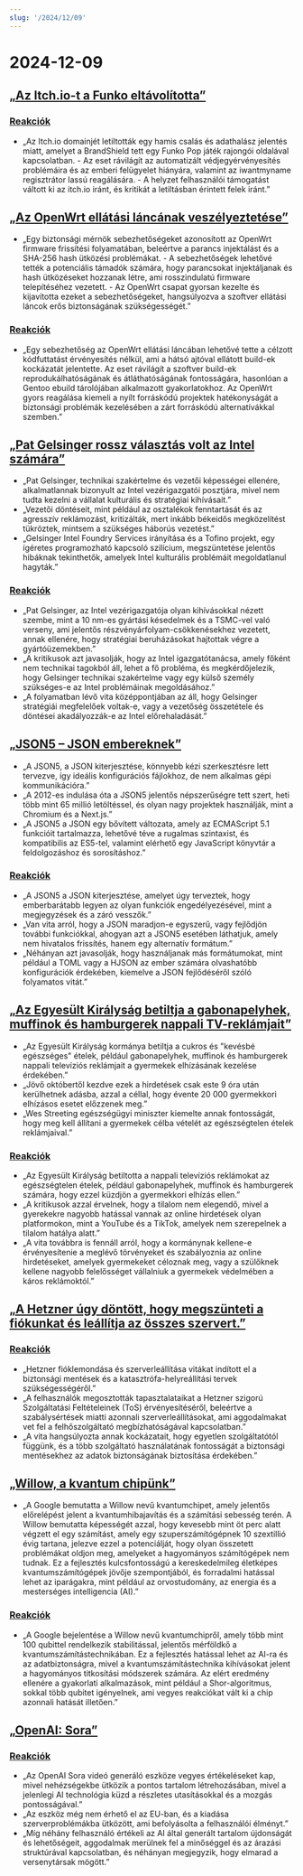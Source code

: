 ```yaml
---
slug: '/2024/12/09'
---
```


# 2024-12-09

## [„Az Itch.io-t a Funko eltávolította”](https://bsky.app/profile/itch.io/post/3lcu6h465bs2n)

### [Reakciók](https://news.ycombinator.com/item?id=42363727)

- „Az Itch.io domainjét letiltották egy hamis csalás és adathalász jelentés miatt, amelyet a BrandShield tett egy Funko Pop játék rajongói oldalával kapcsolatban. - Az eset rávilágít az automatizált védjegyérvényesítés problémáira és az emberi felügyelet hiányára, valamint az iwantmyname regisztrátor lassú reagálására. - A helyzet felhasználói támogatást váltott ki az itch.io iránt, és kritikát a letiltásban érintett felek iránt.”

## [„Az OpenWrt ellátási láncának veszélyeztetése”](https://flatt.tech/research/posts/compromising-openwrt-supply-chain-sha256-collision/)

- „Egy biztonsági mérnök sebezhetőségeket azonosított az OpenWrt firmware frissítési folyamatában, beleértve a parancs injektálást és a SHA-256 hash ütközési problémákat. - A sebezhetőségek lehetővé tették a potenciális támadók számára, hogy parancsokat injektáljanak és hash ütközéseket hozzanak létre, ami rosszindulatú firmware telepítéséhez vezetett. - Az OpenWrt csapat gyorsan kezelte és kijavította ezeket a sebezhetőségeket, hangsúlyozva a szoftver ellátási láncok erős biztonságának szükségességét.”

### [Reakciók](https://news.ycombinator.com/item?id=42363102)

- „Egy sebezhetőség az OpenWrt ellátási láncában lehetővé tette a célzott kódfuttatást érvényesítés nélkül, ami a hátsó ajtóval ellátott build-ek kockázatát jelentette. Az eset rávilágít a szoftver build-ek reprodukálhatóságának és átláthatóságának fontosságára, hasonlóan a Gentoo ebuild tárolójában alkalmazott gyakorlatokhoz. Az OpenWrt gyors reagálása kiemeli a nyílt forráskódú projektek hatékonyságát a biztonsági problémák kezelésében a zárt forráskódú alternatívákkal szemben.”

## [„Pat Gelsinger rossz választás volt az Intel számára”](https://bcantrill.dtrace.org/2024/12/08/why-gelsinger-was-wrong-for-intel/)

- „Pat Gelsinger, technikai szakértelme és vezetői képességei ellenére, alkalmatlannak bizonyult az Intel vezérigazgatói posztjára, mivel nem tudta kezelni a vállalat kulturális és stratégiai kihívásait.”
- „Vezetői döntéseit, mint például az osztalékok fenntartását és az agresszív reklámozást, kritizálták, mert inkább békeidős megközelítést tükröztek, mintsem a szükséges háborús vezetést.”
- „Gelsinger Intel Foundry Services irányítása és a Tofino projekt, egy ígéretes programozható kapcsoló szilícium, megszüntetése jelentős hibáknak tekinthetők, amelyek Intel kulturális problémáit megoldatlanul hagyták.”

### [Reakciók](https://news.ycombinator.com/item?id=42361955)

- „Pat Gelsinger, az Intel vezérigazgatója olyan kihívásokkal nézett szembe, mint a 10 nm-es gyártási késedelmek és a TSMC-vel való verseny, ami jelentős részvényárfolyam-csökkenésekhez vezetett, annak ellenére, hogy stratégiai beruházásokat hajtottak végre a gyártóüzemekben.”
- „A kritikusok azt javasolják, hogy az Intel igazgatótanácsa, amely főként nem technikai tagokból áll, lehet a fő probléma, és megkérdőjelezik, hogy Gelsinger technikai szakértelme vagy egy külső személy szükséges-e az Intel problémáinak megoldásához.”
- „A folyamatban lévő vita középpontjában az áll, hogy Gelsinger stratégiái megfelelőek voltak-e, vagy a vezetőség összetétele és döntései akadályozzák-e az Intel előrehaladását.”

## [„JSON5 – JSON embereknek”](https://json5.org/)

- „A JSON5, a JSON kiterjesztése, könnyebb kézi szerkesztésre lett tervezve, így ideális konfigurációs fájlokhoz, de nem alkalmas gépi kommunikációra.”
- „A 2012-es indulása óta a JSON5 jelentős népszerűségre tett szert, heti több mint 65 millió letöltéssel, és olyan nagy projektek használják, mint a Chromium és a Next.js.”
- „A JSON5 a JSON egy bővített változata, amely az ECMAScript 5.1 funkcióit tartalmazza, lehetővé téve a rugalmas szintaxist, és kompatibilis az ES5-tel, valamint elérhető egy JavaScript könyvtár a feldolgozáshoz és sorosításhoz.”

### [Reakciók](https://news.ycombinator.com/item?id=42360681)

- „A JSON5 a JSON kiterjesztése, amelyet úgy terveztek, hogy emberbarátabb legyen az olyan funkciók engedélyezésével, mint a megjegyzések és a záró vesszők.”
- „Van vita arról, hogy a JSON maradjon-e egyszerű, vagy fejlődjön további funkciókkal, ahogyan azt a JSON5 esetében láthatjuk, amely nem hivatalos frissítés, hanem egy alternatív formátum.”
- „Néhányan azt javasolják, hogy használjanak más formátumokat, mint például a TOML vagy a HJSON az ember számára olvashatóbb konfigurációk érdekében, kiemelve a JSON fejlődéséről szóló folyamatos vitát.”

## [„Az Egyesült Királyság betiltja a gabonapelyhek, muffinok és hamburgerek nappali TV-reklámjait”](https://www.france24.com/en/live-news/20241204-uk-bans-daytime-tv-ads-for-cereals-muffins-and-burgers)

- „Az Egyesült Királyság kormánya betiltja a cukros és "kevésbé egészséges" ételek, például gabonapelyhek, muffinok és hamburgerek nappali televíziós reklámjait a gyermekek elhízásának kezelése érdekében.”
- „Jövő októbertől kezdve ezek a hirdetések csak este 9 óra után kerülhetnek adásba, azzal a céllal, hogy évente 20 000 gyermekkori elhízásos esetet előzzenek meg.”
- „Wes Streeting egészségügyi miniszter kiemelte annak fontosságát, hogy meg kell állítani a gyermekek célba vételét az egészségtelen ételek reklámjaival.”

### [Reakciók](https://news.ycombinator.com/item?id=42359836)

- „Az Egyesült Királyság betiltotta a nappali televíziós reklámokat az egészségtelen ételek, például gabonapelyhek, muffinok és hamburgerek számára, hogy ezzel küzdjön a gyermekkori elhízás ellen.”
- „A kritikusok azzal érvelnek, hogy a tilalom nem elegendő, mivel a gyerekekre nagyobb hatással vannak az online hirdetések olyan platformokon, mint a YouTube és a TikTok, amelyek nem szerepelnek a tilalom hatálya alatt.”
- „A vita továbbra is fennáll arról, hogy a kormánynak kellene-e érvényesítenie a meglévő törvényeket és szabályoznia az online hirdetéseket, amelyek gyermekeket céloznak meg, vagy a szülőknek kellene nagyobb felelősséget vállalniuk a gyermekek védelmében a káros reklámoktól.”

## [„A Hetzner úgy döntött, hogy megszünteti a fiókunkat és leállítja az összes szervert.”](https://mastodon.social/@kiwix/113622081750449356)

### [Reakciók](https://news.ycombinator.com/item?id=42365295)

- „Hetzner fióklemondása és szerverleállítása vitákat indított el a biztonsági mentések és a katasztrófa-helyreállítási tervek szükségességéről.”
- „A felhasználók megosztották tapasztalataikat a Hetzner szigorú Szolgáltatási Feltételeinek (ToS) érvényesítéséről, beleértve a szabálysértések miatti azonnali szerverleállításokat, ami aggodalmakat vet fel a felhőszolgáltató megbízhatóságával kapcsolatban.”
- „A vita hangsúlyozta annak kockázatait, hogy egyetlen szolgáltatótól függünk, és a több szolgáltató használatának fontosságát a biztonsági mentésekhez az adatok biztonságának biztosítása érdekében.”

## [„Willow, a kvantum chipünk”](https://blog.google/technology/research/google-willow-quantum-chip/)

- „A Google bemutatta a Willow nevű kvantumchipet, amely jelentős előrelépést jelent a kvantumhibajavítás és a számítási sebesség terén. A Willow bemutatta képességét azzal, hogy kevesebb mint öt perc alatt végzett el egy számítást, amely egy szuperszámítógépnek 10 szextillió évig tartana, jelezve ezzel a potenciálját, hogy olyan összetett problémákat oldjon meg, amelyeket a hagyományos számítógépek nem tudnak. Ez a fejlesztés kulcsfontosságú a kereskedelmileg életképes kvantumszámítógépek jövője szempontjából, és forradalmi hatással lehet az iparágakra, mint például az orvostudomány, az energia és a mesterséges intelligencia (AI).”

### [Reakciók](https://news.ycombinator.com/item?id=42367649)

- „A Google bejelentése a Willow nevű kvantumchipről, amely több mint 100 qubittel rendelkezik stabilitással, jelentős mérföldkő a kvantumszámítástechnikában. Ez a fejlesztés hatással lehet az AI-ra és az adatbiztonságra, mivel a kvantumszámítástechnika kihívásokat jelent a hagyományos titkosítási módszerek számára. Az elért eredmény ellenére a gyakorlati alkalmazások, mint például a Shor-algoritmus, sokkal több qubitet igényelnek, ami vegyes reakciókat vált ki a chip azonnali hatását illetően.”

## [„OpenAI: Sora”](https://sora.com/)

### [Reakciók](https://news.ycombinator.com/item?id=42368604)

- „Az OpenAI Sora videó generáló eszköze vegyes értékeléseket kap, mivel nehézségekbe ütközik a pontos tartalom létrehozásában, mivel a jelenlegi AI technológia küzd a részletes utasításokkal és a mozgás pontosságával.”
- „Az eszköz még nem érhető el az EU-ban, és a kiadása szerverproblémákba ütközött, ami befolyásolta a felhasználói élményt.”
- „Míg néhány felhasználó értékeli az AI által generált tartalom újdonságát és lehetőségeit, aggodalmak merülnek fel a minőséggel és az árazási struktúrával kapcsolatban, és néhányan megjegyzik, hogy elmarad a versenytársak mögött.”

<head>
  <meta property="og:title" content="„Az Itch.io-t a Funko eltávolította”" />
  <meta property="og:type" content="website" />
  <meta property="og:image" content="https://og.cho.sh/api/og/?title=%E2%80%9EAz%20Itch.io-t%20a%20Funko%20elt%C3%A1vol%C3%ADtotta%E2%80%9D&subheading=2024.%20december%209.%2C%20h%C3%A9tf%C5%91%3A%20Hacker%20News%20%C3%96sszefoglal%C3%B3" />
</head>
